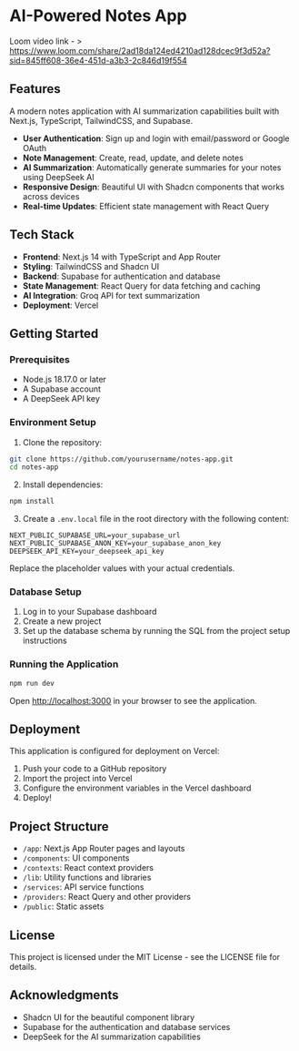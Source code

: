 # AI-Powered Notes App
Loom video link - > https://www.loom.com/share/2ad18da124ed4210ad128dcec9f3d52a?sid=845ff608-36e4-451d-a3b3-2c846d19f554
## Features
A modern notes application with AI summarization capabilities built with Next.js, TypeScript, TailwindCSS, and Supabase.


- **User Authentication**: Sign up and login with email/password or Google OAuth
- **Note Management**: Create, read, update, and delete notes
- **AI Summarization**: Automatically generate summaries for your notes using DeepSeek AI
- **Responsive Design**: Beautiful UI with Shadcn components that works across devices
- **Real-time Updates**: Efficient state management with React Query

## Tech Stack

- **Frontend**: Next.js 14 with TypeScript and App Router
- **Styling**: TailwindCSS and Shadcn UI
- **Backend**: Supabase for authentication and database
- **State Management**: React Query for data fetching and caching
- **AI Integration**: Groq API for text summarization
- **Deployment**: Vercel

## Getting Started

### Prerequisites

- Node.js 18.17.0 or later
- A Supabase account
- A DeepSeek API key

### Environment Setup

1. Clone the repository:

```bash
git clone https://github.com/yourusername/notes-app.git
cd notes-app
```

2. Install dependencies:

```bash
npm install
```

3. Create a `.env.local` file in the root directory with the following content:

```
NEXT_PUBLIC_SUPABASE_URL=your_supabase_url
NEXT_PUBLIC_SUPABASE_ANON_KEY=your_supabase_anon_key
DEEPSEEK_API_KEY=your_deepseek_api_key
```

Replace the placeholder values with your actual credentials.

### Database Setup

1. Log in to your Supabase dashboard
2. Create a new project
3. Set up the database schema by running the SQL from the project setup instructions

### Running the Application

```bash
npm run dev
```

Open [http://localhost:3000](http://localhost:3000) in your browser to see the application.

## Deployment

This application is configured for deployment on Vercel:

1. Push your code to a GitHub repository
2. Import the project into Vercel
3. Configure the environment variables in the Vercel dashboard
4. Deploy!

## Project Structure

- `/app`: Next.js App Router pages and layouts
- `/components`: UI components
- `/contexts`: React context providers
- `/lib`: Utility functions and libraries
- `/services`: API service functions
- `/providers`: React Query and other providers
- `/public`: Static assets

## License

This project is licensed under the MIT License - see the LICENSE file for details.

## Acknowledgments

- Shadcn UI for the beautiful component library
- Supabase for the authentication and database services
- DeepSeek for the AI summarization capabilities
